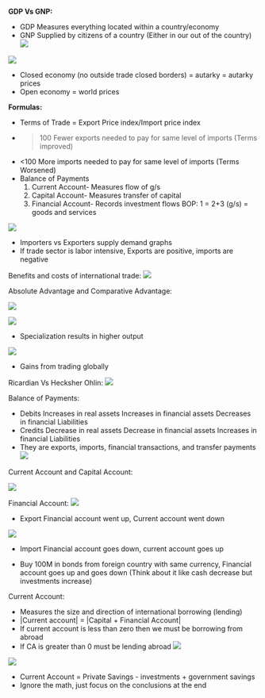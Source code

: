 
**GDP Vs GNP:**

- GDP Measures everything located within a country/economy
- GNP Supplied by citizens of a country (Either in our out of the country)
![](https://i.imgur.com/XAkGqKO.png)


![](https://i.imgur.com/uwhnsyb.png)


- Closed economy (no outside trade closed borders) = autarky = autarky prices
- Open economy = world prices

**Formulas:**

- Terms of Trade = Export Price index/Import price index
- >100 Fewer exports needed to pay for same level of imports (Terms improved)
- <100 More imports needed to pay for same level of imports (Terms Worsened)
- Balance of Payments 
  1. Current Account- Measures flow of g/s 
  2. Capital Account- Measures transfer of capital
  3. Financial Account- Records investment flows
  BOP: 1 = 2+3
  (g/s) = goods and services


![](https://i.imgur.com/S93RKjU.jpeg)
- Importers vs Exporters supply demand graphs
- If trade sector is labor intensive, Exports are positive, imports are negative

Benefits and costs of international trade:
![](https://i.imgur.com/pgEgob7.jpeg)


Absolute Advantage and Comparative Advantage:

![](https://i.imgur.com/N99e5gE.png)



![](https://i.imgur.com/co2VSdx.png)
- Specialization results in higher output

![](https://i.imgur.com/LfTLcvu.png)
- Gains from trading globally


Ricardian Vs Hecksher Ohlin:
![](https://i.imgur.com/hrSO22p.png)

Balance of Payments:
- Debits
  Increases in real assets
  Increases in financial assets
  Decreases in financial Liabilities
- Credits
  Decrease in real assets
  Decrease in financial assets
  Increases in financial Liabilities
- They are exports, imports, financial transactions, and transfer payments
![](https://i.imgur.com/YCT5XSF.png)

Current Account and Capital Account:

![](https://i.imgur.com/fPngRhF.png)

Financial Account:
![](https://i.imgur.com/PzT7fvu.png)
- Export Financial account went up, Current account went down



![](https://i.imgur.com/3g9BQeq.png)

- Import Financial account goes down, current account goes up

- Buy 100M in bonds from foreign country with same currency, Financial account goes up and goes down (Think about it like cash decrease but investments increase)

Current Account:
- Measures the size and direction of international borrowing (lending)
- |Current account| = |Capital + Financial Account|
- If current account is less than zero then we must be borrowing from abroad
- If CA is greater than 0 must be lending abroad
![](https://i.imgur.com/XUMrpa0.png)



![](https://i.imgur.com/wOHqZ6b.png)

- Current Account = Private Savings - investments + government savings
- Ignore the math, just focus on the conclusions at the end